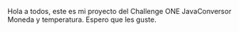 Hola a todos, este es mi proyecto del Challenge ONE JavaConversor Moneda y temperatura.
Espero que les guste.
